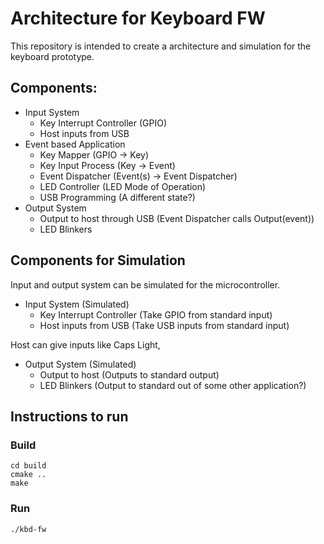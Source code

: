 # Architecture for Keyboard FW

This repository is intended to create a architecture and simulation for the
keyboard prototype.

## Components:

* Input System
  * Key Interrupt Controller (GPIO)
  * Host inputs from USB
* Event based Application
  * Key Mapper (GPIO -> Key)
  * Key Input Process (Key -> Event)
  * Event Dispatcher (Event(s) -> Event Dispatcher)
  * LED Controller (LED Mode of Operation)
  * USB Programming (A different state?)
* Output System
  * Output to host through USB (Event Dispatcher calls Output(event))
  * LED Blinkers
  
## Components for Simulation

Input and output system can be simulated for the microcontroller.
  
* Input System (Simulated)
  * Key Interrupt Controller (Take GPIO from standard input)
  * Host inputs from USB (Take USB inputs from standard input)

Host can give inputs like Caps Light, 
    
* Output System (Simulated)
  * Output to host (Outputs to standard output)
  * LED Blinkers (Output to standard out of some other application?)
  

## Instructions to run


### Build 

```
cd build
cmake ..
make
```

### Run

```
./kbd-fw
```
